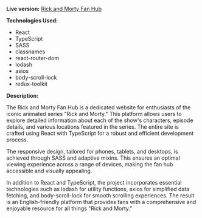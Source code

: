 **Live version:** [Rick and Morty Fan Hub](https://reject-4444.github.io/react-ts__rick-morty/)

**Technologies Used:**

- React
- TypeScript
- SASS
- classnames
- react-router-dom
- lodash
- axios
- body-scroll-lock
- redux-toolkit


**Description:**

The Rick and Morty Fan Hub is a dedicated website for enthusiasts of the iconic animated series "Rick and Morty." This platform allows users to explore detailed information about each of the show's characters, episode details, and various locations featured in the series. The entire site is crafted using React with TypeScript for a robust and efficient development process.

The responsive design, tailored for phones, tablets, and desktops, is achieved through SASS and adaptive mixins. This ensures an optimal viewing experience across a range of devices, making the fan hub accessible and visually appealing.

In addition to React and TypeScript, the project incorporates essential technologies such as lodash for utility functions, axios for simplified data fetching, and body-scroll-lock for smooth scrolling experiences. The result is an English-friendly platform that provides fans with a comprehensive and enjoyable resource for all things "Rick and Morty."